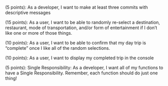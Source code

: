 (5 points): As a developer, I want to make at least three commits with descriptive messages

<!-- (5 points): As a developer, I want to store my destinations, restaurants, mode of transportation, and entertainment in their own separate Lists. -->

<!-- (5 points): As a user, I want a destination to be randomly selected for my day trip. -->

<!-- (5 points): As a user, I want a restaurant to be randomly selected for my day trip -->

<!-- (5 points): As a user, I want a mode of transportation to be randomly selected for my day trip. -->

<!-- (5 points): As a user, I want a form of entertainment to be randomly selected for my day trip. -->

(15 points): As a user, I want to be able to randomly re-select a destination, restaurant, mode of transportation, and/or form of entertainment if I don’t like one or more of those things.

(10 points): As a user, I want to be able to confirm that my day trip is “complete” once I like all of the random selections.

(10 points): As a user, I want to display my completed trip in the console

(5 points): Single Responsibility: As a developer, I want all of my functions to have a Single Responsibility. Remember, each function should do just one thing!

